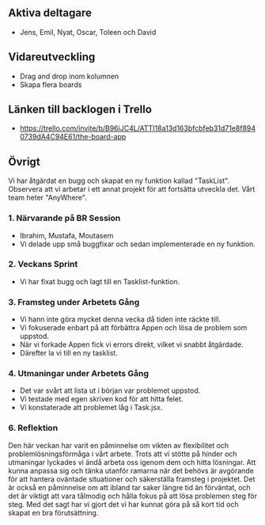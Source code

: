 ## Aktiva deltagare

- Jens, Emil, Nyat, Oscar, Toleen och David

## Vidareutveckling

- Drag and drop inom kolumnen
- Skapa flera boards

## Länken till backlogen i Trello

- https://trello.com/invite/b/B96iJC4L/ATTI18a13d163bfcbfeb31d71e8f8940739dA4C94E61/the-board-app

## Övrigt
Vi har åtgärdat en bugg och skapat en ny funktion kallad "TaskList". Observera att vi arbetar i ett annat projekt för att fortsätta utveckla det. Vårt team heter "AnyWhere".

### 1. Närvarande på BR Session
- Ibrahim, Mustafa, Moutasem
- Vi delade upp små buggfixar och sedan implementerade en ny funktion.

### 2. Veckans Sprint
- Vi har fixat bugg och lagt till en Tasklist-funktion.

### 3. Framsteg under Arbetets Gång
- Vi hann inte göra mycket denna vecka då tiden inte räckte till.
- Vi fokuserade enbart på att förbättra Appen och lösa de problem som uppstod.
- När vi forkade Appen fick vi errors direkt, vilket vi snabbt åtgärdade.
- Därefter la vi till en ny tasklist.

### 4. Utmaningar under Arbetets Gång
- Det var svårt att lista ut i början var problemet uppstod.
- Vi testade med egen skriven kod för att hitta felet.
- Vi konstaterade att problemet låg i Task.jsx.

### 6. Reflektion
Den här veckan har varit en påminnelse om vikten av flexibilitet och problemlösningsförmåga i vårt arbete. Trots att vi stötte på hinder och utmaningar lyckades vi ändå arbeta oss igenom dem och hitta lösningar. Att kunna anpassa sig och tänka utanför ramarna när det behövs är avgörande för att hantera oväntade situationer och säkerställa framsteg i projektet. Det är också en påminnelse om att ibland tar saker längre tid än förväntat, och det är viktigt att vara tålmodig och hålla fokus på att lösa problemen steg för steg. Med det sagt har vi gjort det vi har kunnat göra på så kort tid och skapat en bra förutsättning.